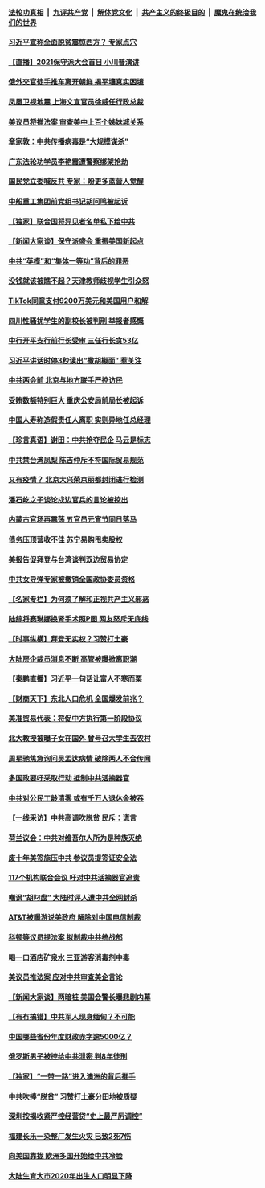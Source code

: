 

####  [法轮功真相](../../../../basic/blob/master/README.md?t=02270531) &nbsp;|&nbsp; [九评共产党](../../../../9ping.md/blob/master/README.md?t=02270531) &nbsp;|&nbsp; [解体党文化](../../../../jtdwh.md/blob/master/README.md?t=02270531)  &nbsp;|&nbsp; [共产主义的终极目的](../../../../gczydzjmd.md/blob/master/README.md?t=02270531) &nbsp;|&nbsp; [魔鬼在统治我们的世界](../../../../mgztzwmdsj.md/blob/master/README.md?t=02270531) 

#### [习近平宣称全面脱贫震惊西方？ 专家点穴](../pages/nsc413/n12777336.md?t=02270531) 

#### [【直播】2021保守派大会首日 小川普演讲](../pages/nsc413/n12775571.md?t=02270531) 

#### [俄外交官徒手推车离开朝鲜 揭平壤真实困境](../pages/nsc413/n12777599.md?t=02270531) 

#### [凤凰卫视地震 上海文宣官员徐威任行政总裁](../pages/nsc413/n12777136.md?t=02270531) 

#### [美议员将推法案 审查美中上百个姊妹城关系](../pages/nsc413/n12777497.md?t=02270531) 

#### [章家敦：中共传播病毒是“大规模谋杀”](../pages/nsc413/n12777439.md?t=02270531) 

#### [广东法轮功学员李艳霞遭警察绑架抢劫](../pages/nsc413/n12776804.md?t=02270531) 

#### [国民党立委喊反共 专家：盼更多蓝营人觉醒](../pages/nsc413/n12776722.md?t=02270531) 

#### [中船重工集团前党组书记胡问鸣被起诉](../pages/nsc413/n12776808.md?t=02270531) 

#### [【独家】联合国将异见者名单私下给中共](../pages/nsc413/n12777217.md?t=02270531) 

#### [【新闻大家谈】保守派盛会 重振美国新起点](../pages/nsc413/n12777294.md?t=02270531) 

#### [中共“英模”和“集体一等功”背后的罪恶](../pages/nsc413/n12774771.md?t=02270531) 

#### [没钱就该被瞧不起？天津教师歧视学生引众怒](../pages/nsc413/n12776891.md?t=02270531) 

#### [TikTok同意支付9200万美元和美国用户和解](../pages/nsc413/n12776704.md?t=02270531) 

#### [四川性骚扰学生的副校长被判刑 举报者感慨](../pages/nsc413/n12776856.md?t=02270531) 

#### [中行开平支行前行长受审 三任行长贪53亿](../pages/nsc413/n12776586.md?t=02270531) 

#### [习近平讲话时停3秒读出“撒胡椒面” 惹关注](../pages/nsc413/n12776404.md?t=02270531) 

#### [中共两会前 北京与地方联手严控访民](../pages/nsc413/n12776752.md?t=02270531) 

#### [受贿数额特别巨大 重庆公安局前局长被起诉](../pages/nsc413/n12776651.md?t=02270531) 


#### [中国人寿称造假责任人离职 实则异地任总经理](../pages/nsc413/n12776366.md?t=02270531) 

#### [【珍言真语】谢田：中共抢夺民企 马云是标志](../pages/nsc413/n12776021.md?t=02270531) 

#### [中共禁台湾凤梨 陈吉仲斥不符国际贸易规范](../pages/nsc413/n12776447.md?t=02270531) 

#### [又有疫情？ 北京大兴荣京丽都封闭进行检测](../pages/nsc413/n12776402.md?t=02270531) 

#### [潘石屹之子谈论戍边官兵的言论被挖出](../pages/nsc413/n12776199.md?t=02270531) 

#### [内蒙古官场再震荡 五官员元宵节同日落马](../pages/nsc413/n12775901.md?t=02270531) 

#### [债务压顶营收不佳 苏宁易购甩卖股权](../pages/nsc413/n12775737.md?t=02270531) 

#### [美报告促拜登与台湾谈判双边贸易协定](../pages/nsc413/n12776015.md?t=02270531) 

#### [中共女导弹专家被撤销全国政协委员资格](../pages/nsc413/n12775935.md?t=02270531) 

#### [【名家专栏】为何须了解和正视共产主义邪恶](../pages/nsc413/n12774881.md?t=02270531) 

#### [陆综将赛琳娜换肾手术照P图 网友怒斥无底线](../pages/nsc413/n12775727.md?t=02270531) 

#### [【时事纵横】拜登无实权？习赞打土豪](../pages/nsc413/n12775662.md?t=02270531) 

#### [大陆房企裁员消息不断 高管被曝掀离职潮](../pages/nsc413/n12775561.md?t=02270531) 

#### [【秦鹏直播】习近平一句话让富人不寒而栗](../pages/nsc413/n12775599.md?t=02270531) 

#### [【财商天下】东北人口危机 全国爆发前兆？](../pages/nsc413/n12775088.md?t=02270531) 

#### [美准贸易代表：将促中方执行第一阶段协议](../pages/nsc413/n12775602.md?t=02270531) 

#### [北大教授被曝子女在国外 曾号召大学生去农村](../pages/nsc413/n12775518.md?t=02270531) 

#### [周星驰焦急询问吴孟达病情 破除两人不合传闻](../pages/nsc413/n12775361.md?t=02270531) 

#### [多国政要吁采取行动 抵制中共活摘器官](../pages/nsc413/n12775128.md?t=02270531) 

#### [中共对公民工龄清零 或有千万人退休金被吞](../pages/nsc413/n12775458.md?t=02270531) 

#### [【一线采访】中共高调吹脱贫 民斥：谎言](../pages/nsc413/n12775328.md?t=02270531) 

#### [荷兰议会：中共对维吾尔人所为是种族灭绝](../pages/nsc413/n12775415.md?t=02270531) 

#### [废十年美签施压中共 参议员提签证安全法](../pages/nsc413/n12775419.md?t=02270531) 

#### [117个机构联合会议 吁对中共活摘器官追责](../pages/nsc413/n12775087.md?t=02270531) 

#### [嘲讽“胡叼盘” 大陆时评人遭中共全网封杀](../pages/nsc413/n12775216.md?t=02270531) 

#### [AT&T被曝游说美政府 解除对中国电信制裁](../pages/nsc413/n12774985.md?t=02270531) 

#### [科顿等议员提法案 拟制裁中共统战部](../pages/nsc413/n12775092.md?t=02270531) 

#### [喝一口酒店矿泉水 三亚游客消毒剂中毒](../pages/nsc413/n12775004.md?t=02270531) 

#### [美议员推法案 应对中共审查美企言论](../pages/nsc413/n12774974.md?t=02270531) 

#### [【新闻大家谈】两暗桩 美国会警长曝悲剧内幕](../pages/nsc413/n12774955.md?t=02270531) 

#### [【有冇搞错】中共军人现身缅甸？不可能](../pages/nsc413/n12773250.md?t=02270531) 

#### [中国哪些省份年度财政赤字逾5000亿？](../pages/nsc413/n12772571.md?t=02270531) 

#### [俄罗斯男子被控给中共泄密 判8年徒刑](../pages/nsc413/n12774768.md?t=02270531) 

#### [【独家】“一带一路”进入澳洲的背后推手](../pages/nsc413/n12773099.md?t=02270531) 

#### [中共吹捧“脱贫” 习赞打土豪分田地被质疑](../pages/nsc413/n12774643.md?t=02270531) 

#### [深圳按揭收紧严控经营贷“史上最严厉调控”](../pages/nsc413/n12774362.md?t=02270531) 

#### [福建长乐一染整厂发生火灾 已致2死7伤](../pages/nsc413/n12774519.md?t=02270531) 

#### [向美国靠拢 欧洲多国开始给中共冷脸](../pages/nsc413/n12773207.md?t=02270531) 

#### [大陆生育大市2020年出生人口明显下降](../pages/nsc413/n12773608.md?t=02270531) 


